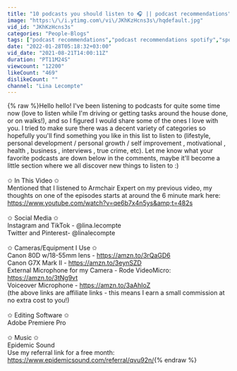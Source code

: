 ```yaml
---
title: "10 podcasts you should listen to 🎧 || podcast recommendations"
image: "https:\/\/i.ytimg.com\/vi\/JKhKzHcns3s\/hqdefault.jpg"
vid_id: "JKhKzHcns3s"
categories: "People-Blogs"
tags: ["podcast recommendations","podcast recommendations spotify","spotify podcasts"]
date: "2022-01-28T05:18:32+03:00"
vid_date: "2021-08-21T14:00:11Z"
duration: "PT11M24S"
viewcount: "12200"
likeCount: "469"
dislikeCount: ""
channel: "Lina Lecompte"
---
```

{% raw %}Hello hello! I've been listening to podcasts for quite some time now (love to listen while I'm driving or getting tasks around the house done, or on walks!), and so I figured I would share some of the ones I love with you. I tried to make sure there was a decent variety of categories so hopefully you'll find something you like in this list to listen to (lifestyle, personal development / personal growth / self improvement , motivational , health , business , interviews , true crime, etc). Let me know what your favorite podcasts are down below in the comments, maybe it'll become a little section where we all discover new things to listen to :) <br /><br />✩ In This Video ✩<br />Mentioned that I listened to Armchair Expert on my previous video, my thoughts on one of the episodes starts at around the 6 minute mark here: <a rel="nofollow" target="blank" href="https://www.youtube.com/watch?v=qe6b7x4n5ys&amp;t=482s">https://www.youtube.com/watch?v=qe6b7x4n5ys&amp;t=482s</a><br /><br />✩ Social Media ✩<br />Instagram and TikTok - @lina.lecompte<br />Twitter and Pinterest- @linalecompte<br /><br />✩ Cameras/Equipment I Use ✩<br />Canon 80D w/18-55mm lens - <a rel="nofollow" target="blank" href="https://amzn.to/3rQaGD6">https://amzn.to/3rQaGD6</a><br />Canon G7X Mark II - <a rel="nofollow" target="blank" href="https://amzn.to/3eynSZD">https://amzn.to/3eynSZD</a> <br />External Microphone for my Camera - Rode VideoMicro: <a rel="nofollow" target="blank" href="https://amzn.to/3tNg9vt">https://amzn.to/3tNg9vt</a><br />Voiceover Microphone - <a rel="nofollow" target="blank" href="https://amzn.to/3aAhIoZ">https://amzn.to/3aAhIoZ</a><br />(the above links are affiliate links - this means I earn a small commission at no extra cost to you!)<br /><br />✩ Editing Software ✩<br />Adobe Premiere Pro<br /><br />✩ Music ✩<br />Epidemic Sound<br />Use my referral link for a free month: <a rel="nofollow" target="blank" href="https://www.epidemicsound.com/referral/qvu92n/">https://www.epidemicsound.com/referral/qvu92n/</a>{% endraw %}
